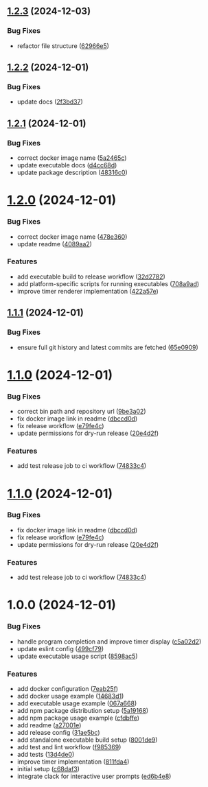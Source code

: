 ## [1.2.3](https://github.com/junjie-w/lyric-timer-cli/compare/v1.2.2...v1.2.3) (2024-12-03)


### Bug Fixes

* refactor file structure ([62966e5](https://github.com/junjie-w/lyric-timer-cli/commit/62966e576f63eb4747591455eeb61972f1a729ad))

## [1.2.2](https://github.com/junjie-w/lyric-timer-cli/compare/v1.2.1...v1.2.2) (2024-12-01)


### Bug Fixes

* update docs ([2f3bd37](https://github.com/junjie-w/lyric-timer-cli/commit/2f3bd37abd1640b60e80b295740697dd988f443a))

## [1.2.1](https://github.com/junjie-w/lyric-timer-cli/compare/v1.2.0...v1.2.1) (2024-12-01)


### Bug Fixes

* correct docker image name ([5a2465c](https://github.com/junjie-w/lyric-timer-cli/commit/5a2465c80a710f851d5d45fb8a645bb399fa515c))
* update executable docs ([d4cc68d](https://github.com/junjie-w/lyric-timer-cli/commit/d4cc68d6375e82914bf18eac1a37208dae935caf))
* update package description ([48316c0](https://github.com/junjie-w/lyric-timer-cli/commit/48316c074fdcbae882a656126a24423d9da1120c))

# [1.2.0](https://github.com/junjie-w/lyric-timer-cli/compare/v1.1.1...v1.2.0) (2024-12-01)


### Bug Fixes

* correct docker image name ([478e360](https://github.com/junjie-w/lyric-timer-cli/commit/478e3601440b9f2c3887bafc82f17ab979a6d890))
* update readme ([4089aa2](https://github.com/junjie-w/lyric-timer-cli/commit/4089aa2475c7b0ae54aae3e9da66e791fc3ea7ed))


### Features

* add executable build to release workflow ([32d2782](https://github.com/junjie-w/lyric-timer-cli/commit/32d27829af05e94efcf06b88183840381565dfef))
* add platform-specific scripts for running executables ([708a9ad](https://github.com/junjie-w/lyric-timer-cli/commit/708a9ad9d22e821ba0d05e62ef23d0b949288ab3))
* improve timer renderer implementation ([422a57e](https://github.com/junjie-w/lyric-timer-cli/commit/422a57e1803c58a3143ff221ace4a575317feae6))

## [1.1.1](https://github.com/junjie-w/lyric-timer-cli/compare/v1.1.0...v1.1.1) (2024-12-01)


### Bug Fixes

* ensure full git history and latest commits are fetched ([65e0909](https://github.com/junjie-w/lyric-timer-cli/commit/65e09099a6a4c1add4b0847fd342aa0fefdf8077))

# [1.1.0](https://github.com/junjie-w/lyric-timer-cli/compare/v1.0.0...v1.1.0) (2024-12-01)


### Bug Fixes

* correct bin path and repository url ([9be3a02](https://github.com/junjie-w/lyric-timer-cli/commit/9be3a02876242b40acdd4f59ed78308349eabcb1))
* fix docker image link in readme ([dbccd0d](https://github.com/junjie-w/lyric-timer-cli/commit/dbccd0d697012315d00a72c6a7c4b6f46ab9bd3e))
* fix release workflow ([e79fe4c](https://github.com/junjie-w/lyric-timer-cli/commit/e79fe4cbb66755a266b8464156bfb0a400f4c4c4))
* update permissions for dry-run release ([20e4d2f](https://github.com/junjie-w/lyric-timer-cli/commit/20e4d2fd38ddfa0ffe3b1f0ecaf49de121ba9952))


### Features

* add test release job to ci workflow ([74833c4](https://github.com/junjie-w/lyric-timer-cli/commit/74833c442e24dbaa3bf962321c6218b84a3dfcb5))

# [1.1.0](https://github.com/junjie-w/lyric-timer-cli/compare/v1.0.0...v1.1.0) (2024-12-01)


### Bug Fixes

* fix docker image link in readme ([dbccd0d](https://github.com/junjie-w/lyric-timer-cli/commit/dbccd0d697012315d00a72c6a7c4b6f46ab9bd3e))
* fix release workflow ([e79fe4c](https://github.com/junjie-w/lyric-timer-cli/commit/e79fe4cbb66755a266b8464156bfb0a400f4c4c4))
* update permissions for dry-run release ([20e4d2f](https://github.com/junjie-w/lyric-timer-cli/commit/20e4d2fd38ddfa0ffe3b1f0ecaf49de121ba9952))


### Features

* add test release job to ci workflow ([74833c4](https://github.com/junjie-w/lyric-timer-cli/commit/74833c442e24dbaa3bf962321c6218b84a3dfcb5))

# 1.0.0 (2024-12-01)


### Bug Fixes

* handle program completion and improve timer display ([c5a02d2](https://github.com/junjie-w/lyric-timer-cli/commit/c5a02d23f0803865c4a3d59b40d0df1562077d40))
* update eslint config ([499cf79](https://github.com/junjie-w/lyric-timer-cli/commit/499cf79d7d380e087e1ff730d86e78e721d88fb1))
* update executable usage script ([8598ac5](https://github.com/junjie-w/lyric-timer-cli/commit/8598ac563f6eb5f2dc3dd9a0ebaa4896e2b00fbb))


### Features

* add docker configuration ([7eab25f](https://github.com/junjie-w/lyric-timer-cli/commit/7eab25f78766e8ff64f40ecdf5509d4abde1e46e))
* add docker usage example ([14683d1](https://github.com/junjie-w/lyric-timer-cli/commit/14683d1a2e2f299169b8d55d494f822b7bb0af21))
* add executable usage example ([067a668](https://github.com/junjie-w/lyric-timer-cli/commit/067a668ce5845cab99f77dc074f9f7f8cb32540e))
* add npm package distribution setup ([5a19168](https://github.com/junjie-w/lyric-timer-cli/commit/5a1916810df47d7ac4b1aba3aac5520db7409d42))
* add npm package usage example ([cfdbffe](https://github.com/junjie-w/lyric-timer-cli/commit/cfdbffe179516431eaf2f950daad50c2f473f390))
* add readme ([a27001e](https://github.com/junjie-w/lyric-timer-cli/commit/a27001e09bcff83b0c85fea0373d85481365f8a1))
* add release config ([31ae5bc](https://github.com/junjie-w/lyric-timer-cli/commit/31ae5bc537188262d9de977872868a892c3eb3d2))
* add standalone executable build setup ([8001de9](https://github.com/junjie-w/lyric-timer-cli/commit/8001de95bfae7c095f13a39037d765470751dd44))
* add test and lint workflow ([f985369](https://github.com/junjie-w/lyric-timer-cli/commit/f985369a64e51abcb99985255df38e81aee66175))
* add tests ([13d4de0](https://github.com/junjie-w/lyric-timer-cli/commit/13d4de067ae5cd721c4136bd2308cf634d185503))
* improve timer implementation ([811fda4](https://github.com/junjie-w/lyric-timer-cli/commit/811fda4fe2464613cff953e3b0a73de91608eb34))
* initial setup ([c68daf3](https://github.com/junjie-w/lyric-timer-cli/commit/c68daf31dc86aba34a97c65a6ad6a4c9d3840123))
* integrate clack for interactive user prompts ([ed6b4e8](https://github.com/junjie-w/lyric-timer-cli/commit/ed6b4e83127f4450a97569fb25b13be02f90b257))
